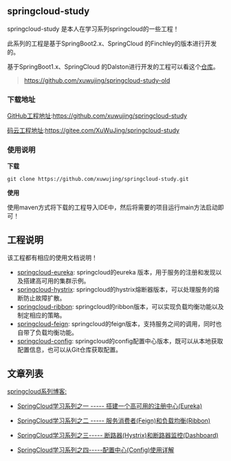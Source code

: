 ## springcloud-study 

springcloud-study 是本人在学习系列springcloud的一些工程！

此系列的工程是基于SpringBoot2.x、SpringCloud 的Finchley的版本进行开发的。

基于SpringBoot1.x、SpringCloud 的Dalston进行开发的工程可以看这个[仓库](https://github.com/xuwujing/springcloud-study-old)。

> https://github.com/xuwujing/springcloud-study-old

### 下载地址

[GitHub工程地址](https://github.com/xuwujing/springcloud-study):https://github.com/xuwujing/springcloud-study

[码云工程地址](https://gitee.com/XuWuJing/springcloud-study):https://gitee.com/XuWuJing/springcloud-study

### 使用说明

**下载**

    git clone https://github.com/xuwujing/springcloud-study.git

**使用**

使用maven方式将下载的工程导入IDE中，然后将需要的项目运行main方法启动即可！






## 工程说明

该工程都有相应的使用文档说明！

- [springcloud-eureka](https://github.com/xuwujing/springcloud-study/tree/master/springcloud-eureka): springcloud的eureka 版本，用于服务的注册和发现以及搭建高可用的集群示例。
- [springcloud-hystrix](https://github.com/xuwujing/springcloud-study/tree/master/springcloud-hystrix): springcloud的hystrix熔断器版本，可以处理服务的熔断防止故障扩散。
- [springcloud-ribbon](https://github.com/xuwujing/springcloud-study/tree/master/springcloud-ribbon):
springcloud的ribbon版本，可以实现负载均衡功能以及制定相应的策略。
- [springcloud-feign](https://github.com/xuwujing/springcloud-study/tree/master/springcloud-feign): springcloud的feign版本，支持服务之间的调用，同时也自带了负载均衡功能。
- [springcloud-config](https://github.com/xuwujing/springcloud-study/tree/master/springcloud-config): springcloud的config配置中心版本，既可以从本地获取配置信息，也可以从Git仓库获取配置。






## 文章列表

[springcloud系列博客:](https://blog.csdn.net/qazwsxpcm/article/category/8611924)


- [SpringCloud学习系列之一 ----- 搭建一个高可用的注册中心(Eureka)](https://blog.csdn.net/qazwsxpcm/article/details/80036519)

- [SpringCloud学习系列之二 ----- 服务消费者(Feign)和负载均衡(Ribbon)](https://blog.csdn.net/qazwsxpcm/article/details/86492858)

- [SpringCloud学习系列之三----- 断路器(Hystrix)和断路器监控(Dashboard)](https://xuwujing.blog.csdn.net/article/details/86598838)

- [SpringCloud学习系列之四-----配置中心(Config)使用详解](https://xuwujing.blog.csdn.net/article/details/88578076)

